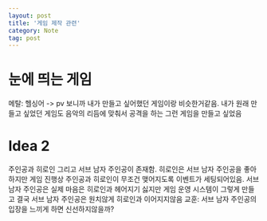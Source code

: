 ```yaml
---
layout: post 
title: '게임 제작 관련'
category: Note
tag: post
---
```


# 눈에 띄는 게임
메탈: 헬싱어 -> pv 보니까 내가 만들고 싶어했던 게임이랑 비슷한거같음. 내가 원래 만들고 싶었던 게임도 음악의 리듬에 맞춰서 공격을 하는 그런 게임을 만들고 싶었음

# Idea 2
주인공과 히로인 그리고 서브 남자 주인공이 존재함. 히로인은 서브 남자 주인공을 좋아하지만 게임 진행상 주인공과 히로인이 무조건 맺어지도록 이벤트가 세팅되어있음. 서브 남자 주인공은 실제 마음은 히로인과 헤어지기 싫지만 게임 운영 시스템이 그렇게 만들고 결국 서브 남자 주인공은 원치않게 히로인과 이어지지않음
교훈: 서브 남자 주인공의 입장을 느끼게 하면 신선하지않을까?